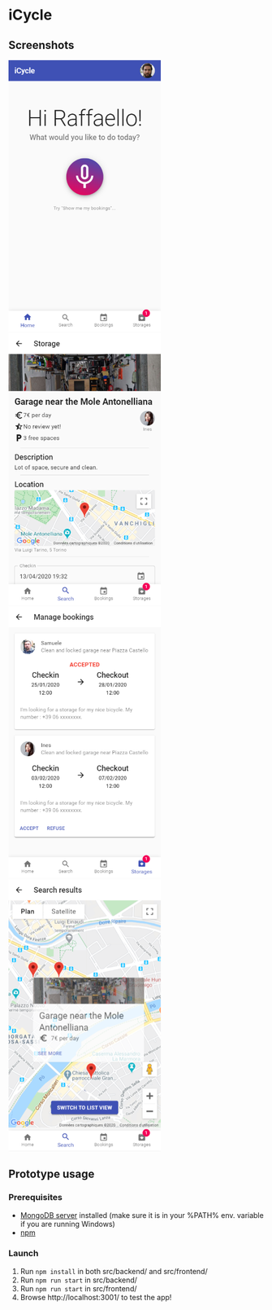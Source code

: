 # iCycle

## Screenshots

<img src="screenshots/1.png" width="300" />
<img src="screenshots/2.png" width="300" />
<img src="screenshots/3.png" width="300" />
<img src="screenshots/4.png" width="300" />

## Prototype usage
### Prerequisites
- [MongoDB server](https://www.mongodb.com/download-center/community) installed (make sure it is in your %PATH% env. variable if you are running Windows)
- [npm](https://www.npmjs.com/get-npm)

### Launch
1. Run `npm install` in both src/backend/ and src/frontend/
1. Run `npm run start` in src/backend/
2. Run `npm run start` in src/frontend/
3. Browse http://localhost:3001/ to test the app!
